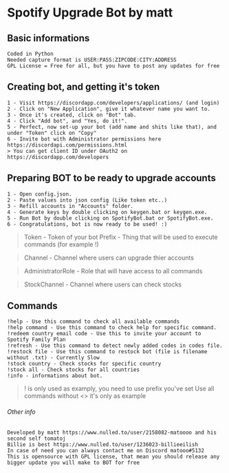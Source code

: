 # Spotify Upgrade Bot by matt

## Basic informations
```
Coded in Python
Needed capture format is USER:PASS:ZIPCODE:CITY:ADDRESS
GPL License = Free for all, but you have to post any updates for free
```

## Creating bot, and getting it's token
```
1 - Visit https://discordapp.com/developers/applications/ (and login)
2 - Click on "New Application", give it whatever name you want to.
3 - Once it's created, click on "Bot" tab.
4 - Click "Add bot", and "Yes, do it!".
5 - Perfect, now set-up your bot (add name and shits like that), and under "Token" click on "Copy"
6 - Invite bot with Administrator permissions here https://discordapi.com/permissions.html
> You can get client ID under OAuth2 on https://discordapp.com/developers
```

## Preparing BOT to be ready to upgrade accounts
```
1 - Open config.json.
2 - Paste values into json config (Like token etc..)
3 - Refill accounts in "Accounts" folder.
4 - Generate keys by double clicking on keygen.bat or keygen.exe.
5 - Run Bot by double clicking on SpotifyBot.bat or SpotifyBot.exe.
6 - Congratulations, bot is now ready to be used! :)
```
>Token - Token of your bot Prefix - Thing that will be used to execute commands (for example !)

>Channel - Channel where users can upgrade thier accounts

>AdministratorRole - Role that will have access to all commands

>StockChannel - Channel where users can check stocks

## Commands
```
!help - Use this command to check all available commands
!help command - Use this command to check help for specific command.
!redeem country email code - Use this to invite your account to Spotify Family Plan
!refresh - Use this command to detect newly added codes in codes file.
!restock file - Use this command to restock bot (file is filename without .txt) - Currently Slow
!stock country - Check stocks for specific country
!stock all - Check stocks for all countries
!info - informations about bot.
```
>! is only used as examply, you need to use prefix you've set
>Use all commands without <> it's only as example

###### Other info
```
Developed by matt https://www.nulled.to/user/2158082-matoooo and his second self tomatoj
Billie is best https://www.nulled.to/user/1236023-billieeilish
In case of need you can always contact me on Discord matooo#5132
This is opensource with GPL license, that mean you should release any bigger update you will make to BOT for free
```




